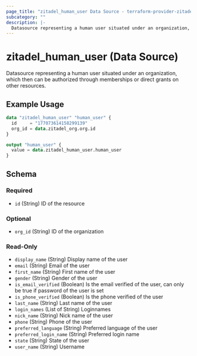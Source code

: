 ```yaml
---
page_title: "zitadel_human_user Data Source - terraform-provider-zitadel"
subcategory: ""
description: |-
  Datasource representing a human user situated under an organization, which then can be authorized through memberships or direct grants on other resources.
---
```


# zitadel_human_user (Data Source)

Datasource representing a human user situated under an organization, which then can be authorized through memberships or direct grants on other resources.

## Example Usage

```terraform
data "zitadel_human_user" "human_user" {
  id     = "177073614158299139"
  org_id = data.zitadel_org.org.id
}

output "human_user" {
  value = data.zitadel_human_user.human_user
}
```

<!-- schema generated by tfplugindocs -->
## Schema

### Required

- `id` (String) ID of the resource

### Optional

- `org_id` (String) ID of the organization

### Read-Only

- `display_name` (String) Display name of the user
- `email` (String) Email of the user
- `first_name` (String) First name of the user
- `gender` (String) Gender of the user
- `is_email_verified` (Boolean) Is the email verified of the user, can only be true if password of the user is set
- `is_phone_verified` (Boolean) Is the phone verified of the user
- `last_name` (String) Last name of the user
- `login_names` (List of String) Loginnames
- `nick_name` (String) Nick name of the user
- `phone` (String) Phone of the user
- `preferred_language` (String) Preferred language of the user
- `preferred_login_name` (String) Preferred login name
- `state` (String) State of the user
- `user_name` (String) Username